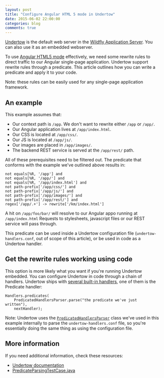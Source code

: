 ```yaml
---
layout: post
title: "Configure Angular HTML 5 mode in Undertow"
date: 2015-06-02 22:00:00
categories: blog
comments: true
---
```


[Undertow](http://undertow.io) is the default web server in the [Wildfly Application Server](http://wildfly.org). You can also use it as an embedded webserver.

To use [Angular HTML5 mode](https://docs.angularjs.org/guide/$location#hashbang-and-html5-modes) effectively, we need some rewrite rules to direct traffic to our Angular single-page application. Undertow support rewrite rules through a predicate. This article outlines how you can write a predicate and apply it to your code.

Note: these rules can be easily used for any single-page application framework.

## An example

This example assumes that:

* Our context path is `/app`. We don't want to rewrite either `/app` or `/app/`.
* Our Angular application lives at `/app/index.html`.
* Our CSS is located at `/app/css/`.
* Our JS is located at `/app/js/`.
* Our images are placed in `/app/images/`.
* The backend REST service is served at the `/app/rest/` path.

All of these prerequisites need to be filtered out. The predicate that conforms with the example we've outlined above results in:

	not equals[%R, '/app'] and
	not equals[%R, '/app/'] and
	not equals[%R, '/app/index.html'] and
	not path-prefix['/app/css/'] and
	not path-prefix['/app/js/'] and
	not path-prefix['/app/images/'] and
	not path-prefix['/app/rest/'] and
	regex['/app/.+'] -> rewrite['/km/index.html']

A hit on `/app/foo/bar/` will resolve to our Angular appo running at `/app/index.html` Requests to stylesheets, javascript files or our REST service will pass through.

This predicate can be used inside a Undertow configuration file (`undertow-handlers.conf`, out of scope of this article), or be used in code as a Undertow handler.

## Get the rewrite rules working using code

This option is more likely what you want if you're running Undertow embedded. You can configure Undertow in code through a chain of handlers. Undertow ships with [several built-in handlers](http://undertow.io/undertow-docs/undertow-docs-1.2.0/index.html#built-in-handlers), one of them is the Predicate handler:

	Handlers.predicates(
	    PredicatedHandlersParser.parse("the predicate we've just written"),
	    nextHandler);

Note: Undertow uses the [`PredicatedHandlersParser`](https://github.com/undertow-io/undertow/blob/master/core/src/main/java/io/undertow/server/handlers/builder/PredicatedHandlersParser.java) class we've used in this example internally to parse the `undertow-handlers.conf` file, so you're essentially doing the same thing as using the configuration file.

## More information

If you need additional information, check these resources:

* [Undertow documentation](http://undertow.io/undertow-docs/undertow-docs-1.2.0/predicates-attributes-handlers.html)
* [PredicateParsingTestCase.java](https://github.com/undertow-io/undertow/blob/master/core/src/test/java/io/undertow/predicate/PredicateParsingTestCase.java)
